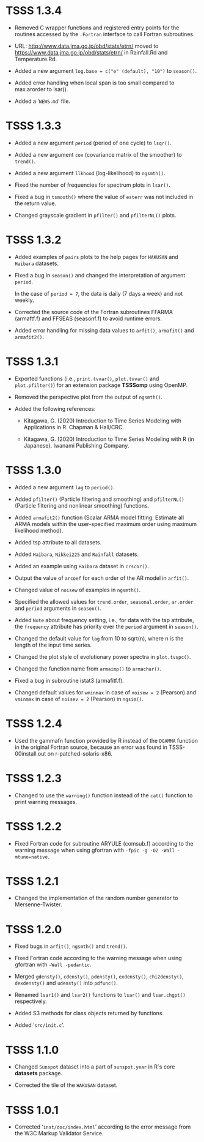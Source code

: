 # TSSS 1.3.4

* Removed C wrapper functions and registered entry points for the routines accessed by the `.Fortran` interface to call Fortran subroutines.

* URL: http://www.data.jma.go.jp/obd/stats/etrn/ moved to https://www.data.jma.go.jp/obd/stats/etrn/ in Rainfall.Rd and Temperature.Rd.

* Added a new argument `log.base = c("e" (default), "10")` to `season()`.

* Added error handling when local span is too small compared to max.arorder to lsar().

* Added a ‘`NEWS.md`’ file.


# TSSS 1.3.3

* Added a new argument `period` (period of one cycle) to `lsqr()`.

* Added a new argument `cov` (covariance matrix of the smoother) to `trend()`.

* Added a new argument `llkhood` (log-likelihood) to `ngsmth()`. 

* Fixed the number of frequencies for spectrum plots in `lsar()`.

* Fixed a bug in `tsmooth()` where the value of `esterr` was not included in the return value.

* Changed grayscale gradient in `pfilter()` and `pfilterNL()` plots.


# TSSS 1.3.2

* Added examples of `pairs` plots to the help pages for `HAKUSAN` and `Haibara` datasets.

* Fixed a bug in `season()` and changed the interpretation of argument `period`.

  In the case of `period = 7`, the data is daily (7 days a week) and not weekly.

* Corrected the source code of the Fortran subroutines FFARMA (armaftf.f) and FFSEAS (seasonf.f) to avoid runtime errors.

* Added error handling for missing data values to `arfit()`, `armafit()` and `armafit2()`.


# TSSS 1.3.1

* Exported functions (i.e., `print.tvvar()`, `plot.tvvar()` and `plot.pfilter()`) for an extension package **TSSSomp** using OpenMP.

* Removed the perspective plot from the output of `ngsmth()`.

* Added the following references:

  * Kitagawa, G. (2020)
   Introduction to Time Series Modeling with Applications in R.
   Chapman & Hall/CRC.

  * Kitagawa, G. (2020)
   Introduction to Time Series Modeling with R (in Japanese).
   Iwanami Publishing Company.


# TSSS 1.3.0

* Added a new argument `lag` to `period()`.

* Added `pfilter()` (Particle filtering and smoothing) and `pfilterNL()` (Particle filtering and nonlinear smoothing) functions.

* Added `armafit2()` function (Scalar ARMA model fitting: Estimate all ARMA models within the user-specified maximum order using maximum likelihood method).

* Added tsp attribute to all datasets.

* Added `Haibara`, `Nikkei225` and `Rainfall` datasets.

* Added an example using `Haibara` dataset in `crscor()`.

* Output the value of `arcoef` for each order of the AR model in `arfit()`.

* Changed value of `noisew` of examples in `ngsmth()`.

* Specified the allowed values for `trend.order`, `seasonal.order`, `ar.order` and `period` arguments in `season()`.

* Added `Note` about frequency setting, i.e., for data with the tsp attribute, the `frequency` attribute has priority over the `period` argument in `season()`.

* Changed the default value for `lag` from 10 to sqrt(n), where n is the length of the input time series.

* Changed the plot style of evolutionary power spectra in `plot.tvspc()`.

* Changed the function name from `armaimp()` to `armachar()`.

* Fixed a bug in subroutine istat3 (armafitf.f).

* Changed default values for `wminmax` in case of `noisew = 2` (Pearson) and `vminmax` in case of `noisev = 2` (Pearson) in `ngsim()`.


# TSSS 1.2.4

* Used the gammafn function provided by R instead of the `DGAMMA` function in the original Fortran source, because an error was found in TSSS-00install.out on r-patched-solaris-x86.


# TSSS 1.2.3

* Changed to use the `warning()` function instead of the `cat()` function to print warning messages.


# TSSS 1.2.2

* Fixed Fortran code for subroutine ARYULE (comsub.f) according to the warning message when using gfortran with `-fpic -g -O2 -Wall -mtune=native`.


# TSSS 1.2.1

* Changed the implementation of the random number generator to Mersenne-Twister.


# TSSS 1.2.0

* Fixed bugs in `arfit()`, `ngsmth()` and `trend()`.

* Fixed Fortran code according to the warning message when using gfortran with `-Wall -pedantic`.


* Merged `gdensty()`, `cdensty()`, `pdensty()`, `exdensty()`, `chi2densty()`, `dexdensty()` and `udensty()` into `pdfunc()`.

* Renamed `lsar1()` and `lsar2()` functions to `lsar()` and `lsar.chgpt()` respectively.

* Added S3 methods for class objects returned by functions.

* Added ‘`src/init.c`’.


# TSSS 1.1.0

* Changed `Sunspot` dataset into a part of `sunspot.year` in R`s core **datasets** package.

* Corrected the tile of the `HAKUSAN` dataset.


# TSSS 1.0.1

* Corrected ‘`inst/doc/index.html`’ according to the error message from the W3C Markup Validator Service.
